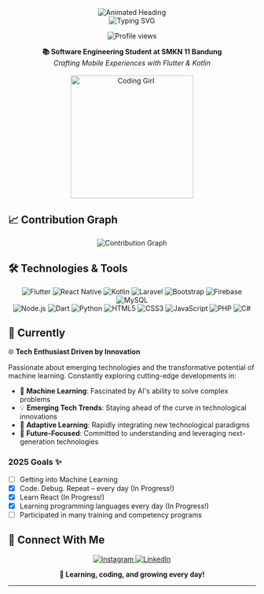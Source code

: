 <div align="center">
  <img src="https://readme-typing-svg.herokuapp.com?font=Poppins&weight=600&size=28&duration=4000&pause=2000&color=00ADB5&center=true&vCenter=true&width=600&lines=Hello!+I'm+Riani+%F0%9F%91%A9%E2%80%8D%F0%9F%92%BB+Exploring+The+World+Of+Coding+%F0%9F%8C%8D" alt="Animated Heading" />
</div>

<div align="center">
  <img src="https://readme-typing-svg.herokuapp.com?font=Montserrat&weight=600&size=24&pause=1000&color=00ADB5&center=true&vCenter=true&random=false&width=500&lines=Mobile+App+Development+Enthusiast;Flutter+Developer;Learning+Full+Stack+Development" alt="Typing SVG" />
</div>

<p align="center">
  <img src="https://komarev.com/ghpvc/?username=RianiDestianti&label=Visitors&color=00ADB5&style=flat" alt="Profile views" />
</p>

<div align="center">
  <b>📚 Software Engineering Student at SMKN 11 Bandung</b><br>
  <i>Crafting Mobile Experiences with Flutter & Kotlin</i>
</div>

<br>

<div align="center">
  <img src="https://media.giphy.com/media/WUlplcMpOCEmTGBtBW/giphy.gif" width="250" alt="Coding Girl"/>
</div>

## 📈 Contribution Graph

<div align="center">
  <img src="https://github-readme-activity-graph.vercel.app/graph?username=RianiDestianti&theme=tokyo-night&bg_color=1a1b27&color=00ADB5&line=00ADB5&point=ffffff&area=true&hide_border=true" alt="Contribution Graph"/>
</div>

## 🛠️ Technologies & Tools

<div align="center">
  <img src="https://img.shields.io/badge/Flutter-02569B?style=for-the-badge&logo=flutter&logoColor=white" alt="Flutter"/>
  <img src="https://img.shields.io/badge/React_Native-20232A?style=for-the-badge&logo=react&logoColor=61DAFB" alt="React Native"/>
  <img src="https://img.shields.io/badge/Kotlin-7F52FF?style=for-the-badge&logo=kotlin&logoColor=white" alt="Kotlin"/>
  <img src="https://img.shields.io/badge/Laravel-FF2D20?style=for-the-badge&logo=laravel&logoColor=white" alt="Laravel"/>
  <img src="https://img.shields.io/badge/Bootstrap-7952B3?style=for-the-badge&logo=bootstrap&logoColor=white" alt="Bootstrap"/>
  <img src="https://img.shields.io/badge/Firebase-FFCA28?style=for-the-badge&logo=firebase&logoColor=black" alt="Firebase"/>
  <img src="https://img.shields.io/badge/MySQL-4479A1?style=for-the-badge&logo=mysql&logoColor=white" alt="MySQL"/>
</div>

<div align="center">
  <img src="https://img.shields.io/badge/Node.js-339933?style=for-the-badge&logo=nodedotjs&logoColor=white" alt="Node.js"/>
  <img src="https://img.shields.io/badge/Dart-0175C2?style=for-the-badge&logo=dart&logoColor=white" alt="Dart"/>
  <img src="https://img.shields.io/badge/Python-3776AB?style=for-the-badge&logo=python&logoColor=white" alt="Python"/>
  <img src="https://img.shields.io/badge/HTML5-E34F26?style=for-the-badge&logo=html5&logoColor=white" alt="HTML5"/>
  <img src="https://img.shields.io/badge/CSS3-1572B6?style=for-the-badge&logo=css3&logoColor=white" alt="CSS3"/>
  <img src="https://img.shields.io/badge/JavaScript-F7DF1E?style=for-the-badge&logo=javascript&logoColor=black" alt="JavaScript"/>
  <img src="https://img.shields.io/badge/PHP-777BB4?style=for-the-badge&logo=php&logoColor=white" alt="PHP"/>
  <img src="https://img.shields.io/badge/C%23-239120?style=for-the-badge&logo=c-sharp&logoColor=white" alt="C#"/>
</div>

## 🌟 Currently

🌐 **Tech Enthusiast Driven by Innovation**

Passionate about emerging technologies and the transformative potential of machine learning. Constantly exploring cutting-edge developments in:

- 🤖 **Machine Learning**: Fascinated by AI's ability to solve complex problems
- 💡 **Emerging Tech Trends**: Staying ahead of the curve in technological innovations
- 🧠 **Adaptive Learning**: Rapidly integrating new technological paradigms
- 🚀 **Future-Focused**: Committed to understanding and leveraging next-generation technologies

### 2025 Goals ✨

- [ ] Getting into Machine Learning
- [x] Code. Debug. Repeat – every day (In Progress!)
- [x] Learn React (In Progress!)
- [x] Learning programming languages every day (In Progress!)
- [ ] Participated in many training and competency programs

<h2>🤝 Connect With Me</h2>

<p align="center">
  <a href="https://www.instagram.com/rianidstiantii/">
    <img src="https://img.shields.io/badge/Instagram-E4405F?style=for-the-badge&logo=instagram&logoColor=white" alt="Instagram"/>
  </a>
  <a href="https://www.linkedin.com/in/riani-destianti-70504a323/">
    <img src="https://img.shields.io/badge/LinkedIn-0077B5?style=for-the-badge&logo=linkedin&logoColor=white" alt="LinkedIn"/>
  </a>
</p>

<div align="center">
  <b>💫 Learning, coding, and growing every day!</b>
</div>

---


